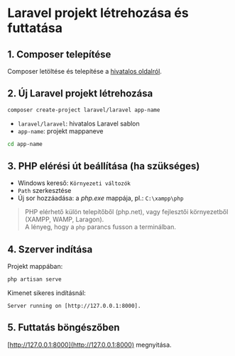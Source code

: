 # Laravel projekt létrehozása és futtatása

## 1. Composer telepítése

Composer letöltése és telepítése a [hivatalos oldalról](https://getcomposer.org/download/).

## 2. Új Laravel projekt létrehozása

```bash
composer create-project laravel/laravel app-name
```

- `laravel/laravel`: hivatalos Laravel sablon
- `app-name`: projekt mappaneve

```bash
cd app-name
```

## 3. PHP elérési út beállítása (ha szükséges)

- Windows kereső: `Környezeti változók`
- `Path` szerkesztése
- Új sor hozzáadása: a _php.exe_ mappája, pl.: `C:\xampp\php`

> PHP elérhető külön telepítőből (php.net), vagy fejlesztői környezetből (XAMPP, WAMP, Laragon).<br/>
> A lényeg, hogy a `php` parancs fusson a terminálban.

## 4. Szerver indítása

Projekt mappában:

```bash
php artisan serve
```

Kimenet sikeres indításnál:

```
Server running on [http://127.0.0.1:8000].
```

## 5. Futtatás böngészőben

[http://127.0.0.1:8000](http://127.0.0.1:8000) megnyitása.
